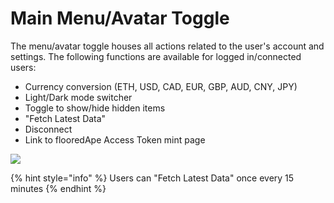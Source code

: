 # Main Menu/Avatar Toggle

The menu/avatar toggle houses all actions related to the user's account and settings. The following functions are available for logged in/connected users:

* Currency conversion (ETH, USD, CAD, EUR, GBP, AUD, CNY, JPY)
* Light/Dark mode switcher
* Toggle to show/hide hidden items
* "Fetch Latest Data"
* Disconnect&#x20;
* Link to flooredApe Access Token mint page

![](../.gitbook/assets/Currency\_feature.gif)

{% hint style="info" %}
Users can "Fetch Latest Data" once every 15 minutes
{% endhint %}
